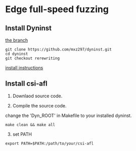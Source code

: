 # Edge full-speed fuzzing


## Install Dyninst

[the branch](https://github.com/mxz297/dyninst/tree/rerewriting)

```
git clone https://github.com/mxz297/dyninst.git
cd dyninst
git checkout rerewriting
```
[install instructions](https://github.com/mxz297/dyninst/tree/rerewriting)


## Install csi-afl

1. Downlaod source code.

2. Compile the source code.

change the 'Dyn_ROOT' in Makefile to your installed dyninst.

```
make clean && make all
```

3. set PATH
```
export PATH=$PATH:/path/to/your/csi-afl
```